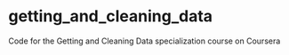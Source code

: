 # getting_and_cleaning_data
Code for the Getting and Cleaning Data specialization course on Coursera
